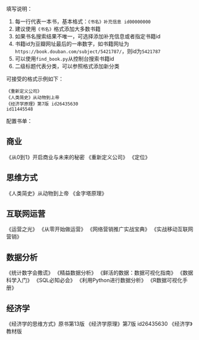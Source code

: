 填写说明：

1. 每一行代表一本书，基本格式：`《书名》补充信息 id00000000`
2. 建议使用`《书名》`格式添加大多数书籍
3. 如果书名搜索结果不唯一，可选择添加补充信息或者指定书籍id
4. 书籍id为豆瓣网址最后的一串数字，如书籍网址为`https://book.douban.com/subject/5421787/`，则id为`5421787`
5. 可以使用`find_book.py`从控制台搜索书籍id
5. 二级标题代表分类，可以参照格式添加新分类

可接受的格式示例如下：
```
《重新定义公司》
《人类简史》从动物到上帝
《经济学原理》第7版 id26435630
id11445548
```

配置书单：

## 商业
《从0到1》开启商业与未来的秘密
《重新定义公司》
《定位》

## 思维方式
《人类简史》从动物到上帝
《金字塔原理》

## 互联网运营
《运营之光》
《从零开始做运营》
《网络营销推广实战宝典》
《实战移动互联网营销》

## 数据分析
《统计数字会撒谎》
《精益数据分析》
《鲜活的数据：数据可视化指南》
《数据科学入门》
《SQL必知必会》
《利用Python进行数据分析》
《R数据可视化手册》

## 经济学
《经济学的思维方式》原书第13版
《经济学原理》第7版 id26435630
《经济学》教材版

